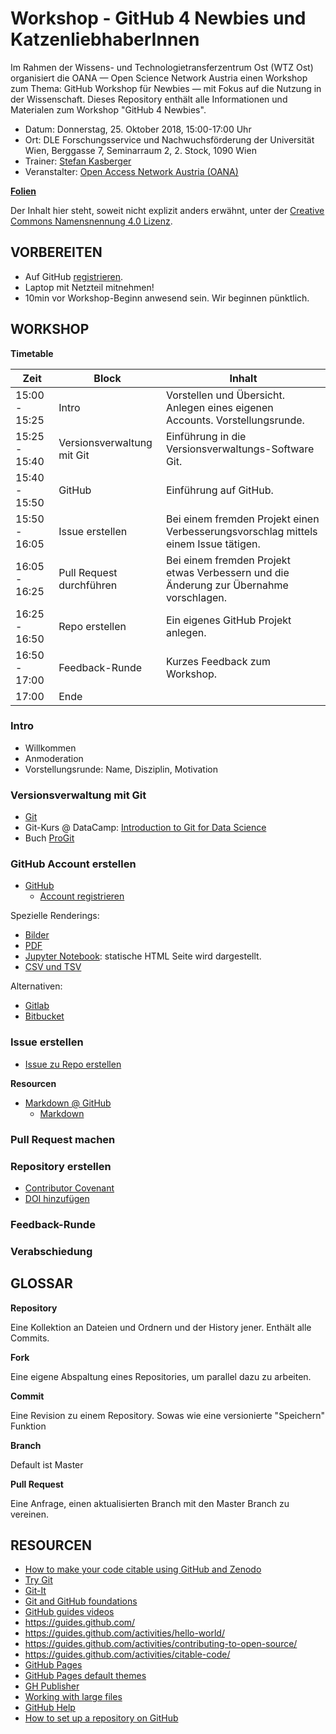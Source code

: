 Workshop - GitHub 4 Newbies und KatzenliebhaberInnen
==============================

Im Rahmen der Wissens- und Technologietransferzentrum Ost (WTZ Ost) organisiert die OANA — Open Science Network Austria einen Workshop zum Thema: GitHub Workshop für Newbies — mit Fokus auf die Nutzung in der Wissenschaft. Dieses Repository enthält alle Informationen und Materialen zum Workshop "GitHub 4 Newbies".

- Datum: Donnerstag, 25. Oktober 2018, 15:00-17:00 Uhr
- Ort: DLE Forschungsservice und Nachwuchsförderung der Universität Wien, Berggasse 7, Seminarraum 2, 2. Stock, 1090 Wien 
- Trainer: [Stefan Kasberger](http://stefankasberger.at/)
- Veranstalter: [Open Access Network Austria (OANA)](https://www.oana.at/)

**[Folien](slides.pdf)**

Der Inhalt hier steht, soweit nicht explizit anders erwähnt, unter der [Creative Commons Namensnennung 4.0 Lizenz](https://creativecommons.org/licenses/by/4.0/).

## VORBEREITEN

* Auf GitHub [registrieren](https://github.com/join).
* Laptop mit Netzteil mitnehmen!
* 10min vor Workshop-Beginn anwesend sein. Wir beginnen pünktlich.

## WORKSHOP

**Timetable**

| Zeit     | Block | Inhalt |
|---------------|--------------|------------|
| 15:00 - 15:25 | Intro | Vorstellen und Übersicht. Anlegen eines eigenen Accounts. Vorstellungsrunde. |
| 15:25 - 15:40 | Versionsverwaltung mit Git | Einführung in die Versionsverwaltungs-Software Git. |
| 15:40 - 15:50 | GitHub | Einführung auf GitHub.  |
| 15:50 - 16:05 | Issue erstellen | Bei einem fremden Projekt einen Verbesserungsvorschlag mittels einem Issue tätigen. |
| 16:05 - 16:25 | Pull Request durchführen | Bei einem fremden Projekt etwas Verbessern und die Änderung zur Übernahme vorschlagen. |
| 16:25 - 16:50 | Repo erstellen | Ein eigenes GitHub Projekt anlegen. |
| 16:50 - 17:00 | Feedback-Runde | Kurzes Feedback zum Workshop. |
| 17:00 | Ende |

### Intro

* Willkommen
* Anmoderation
* Vorstellungsrunde: Name, Disziplin, Motivation

### Versionsverwaltung mit Git

* [Git](https://git-scm.com/)
* Git-Kurs @ DataCamp: [Introduction to Git for Data Science](https://www.datacamp.com/courses/introduction-to-git-for-data-science?tap_a=5644-dce66f&tap_s=210732-9d6bbf)
* Buch [ProGit](https://www.git-scm.com/book/en/v2)

### GitHub Account erstellen

* [GitHub](https://github.com)
  * [Account registrieren](https://github.com/join)

Spezielle Renderings:

* [Bilder](https://help.github.com/articles/rendering-and-diffing-images/)
* [PDF](https://help.github.com/articles/rendering-pdf-documents/)
* [Jupyter Notebook](https://help.github.com/articles/working-with-jupyter-notebook-files-on-github/): statische HTML Seite wird dargestellt. 
* [CSV und TSV](https://help.github.com/articles/rendering-csv-and-tsv-data/)

Alternativen: 

* [Gitlab](https://about.gitlab.com/)
* [Bitbucket](https://bitbucket.org/)

### Issue erstellen

* [Issue zu Repo erstellen](https://github.com/skasberger/github4newbies/issues/new)

**Resourcen**

* [Markdown @ GitHub](https://help.github.com/articles/basic-writing-and-formatting-syntax/)
  * [Markdown](https://daringfireball.net/projects/markdown/)

### Pull Request machen

### Repository erstellen

* [Contributor Covenant](https://www.contributor-covenant.org/)
* [DOI hinzufügen](https://github.com/OpenScienceMOOC/Module-5-Open-Research-Software-and-Open-Source/blob/master/content_development/Task_2.md)


### Feedback-Runde

### Verabschiedung

## GLOSSAR

**Repository**

Eine Kollektion an Dateien und Ordnern und der History jener. Enthält alle Commits.

**Fork**

Eine eigene Abspaltung eines Repositories, um parallel dazu zu arbeiten. 

**Commit**

Eine Revision zu einem Repository. Sowas wie eine versionierte "Speichern" Funktion

**Branch**

Default ist Master

**Pull Request**

Eine Anfrage, einen aktualisierten Branch mit den Master Branch zu vereinen.

## RESOURCEN

* [How to make your code citable using GitHub and Zenodo](https://github.com/OpenScienceMOOC/Module-5-Open-Research-Software-and-Open-Source/blob/master/content_development/Task_2.md)
* [Try Git](http://try.github.com)
* [Git-It](https://github.com/jlord/git-it)
* [Git and GitHub foundations](https://www.youtube.com/watch?v=yyLiplDQtf0&list=UUP7RrmoueENv9TZts3HXXtw)
* [GitHub guides videos](https://www.youtube.com/user/GitHubGuides)
* https://guides.github.com/
* https://guides.github.com/activities/hello-world/
* https://guides.github.com/activities/contributing-to-open-source/
* https://guides.github.com/activities/citable-code/
* [GitHub Pages](http://pages.github.com)
* [GitHub Pages default themes](https://github.com/blog/1081-instantly-beautiful-project-pages)
* [GH Publisher](https://github.com/ewanmellor/gh-publisher)
* [Working with large files](https://help.github.com/articles/working-with-large-files/)
* [GitHub Help](https://help.github.com/)
* [How to set up a repository on GitHub](https://github.com/OpenScienceMOOC/Module-5-Open-Research-Software-and-Open-Source/blob/master/content_development/Task_1.md#setting-up-a-github-profile-)



